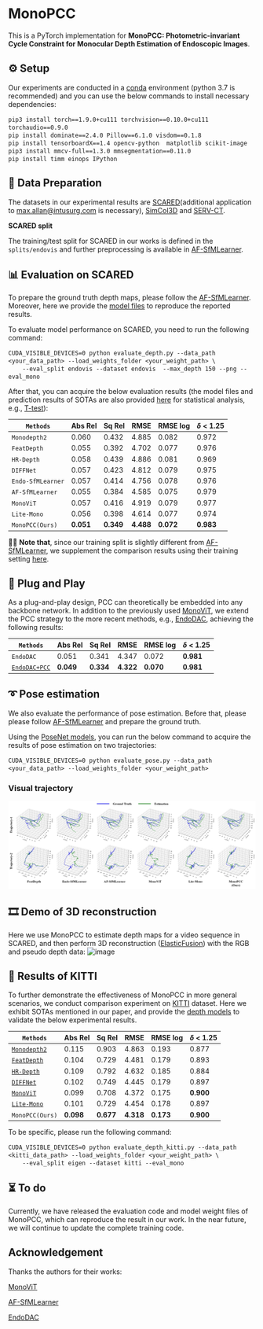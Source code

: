 # MonoPCC

This is a PyTorch implementation for **MonoPCC: Photometric-invariant Cycle Constraint for Monocular Depth Estimation of Endoscopic Images**.

## ⚙️ Setup

Our experiments are conducted in a [conda](https://www.anaconda.com/download) environment (python 3.7 is recommended) and you can use the below commands to install necessary dependencies:
```shell
pip3 install torch==1.9.0+cu111 torchvision==0.10.0+cu111 torchaudio==0.9.0
pip install dominate==2.4.0 Pillow==6.1.0 visdom==0.1.8
pip install tensorboardX==1.4 opencv-python  matplotlib scikit-image
pip3 install mmcv-full==1.3.0 mmsegmentation==0.11.0  
pip install timm einops IPython
```


## 💾 Data Preparation

The datasets in our experimental results are [SCARED](https://endovissub2019-scared.grand-challenge.org)(additional application to max.allan@intusurg.com is necessary), [SimCol3D](https://www.ucl.ac.uk/interventional-surgical-sciences/simcol3d-3d-reconstruction-during-colonoscopy-challenge) and [SERV-CT](https://www.ucl.ac.uk/interventional-surgical-sciences/serv-ct).

**SCARED split**

The training/test split for SCARED in our works is defined in the `splits/endovis` and further preprocessing is available in [AF-SfMLearner](https://github.com/ShuweiShao/AF-SfMLearner).


## 📊 Evaluation on SCARED

To prepare the ground truth depth maps, please follow the [AF-SfMLearner](https://github.com/ShuweiShao/AF-SfMLearner/blob/main/export_gt_depth.py). Moreover, here we provide the [model files](https://drive.google.com/drive/folders/13A9TZDETPgEm3D-c37YsGHn8OZcd-VMh?usp=sharing) to reproduce the reported results.

To evaluate model performance on SCARED, you need to run the following command: 
```shell
CUDA_VISIBLE_DEVICES=0 python evaluate_depth.py --data_path <your_data_path> --load_weights_folder <your_weight_path> \
    --eval_split endovis --dataset endovis  --max_depth 150 --png --eval_mono
```

After that, you can acquire the below evaluation results (the model files and prediction results of SOTAs are also provided [here](https://drive.google.com/drive/folders/1Z75I9xL5BKymm-nMdkKOrJzi3pdT3nde?usp=sharing) for statistical analysis, e.g., [T-test](https://docs.scipy.org/doc/scipy/reference/generated/scipy.stats.ttest_rel.html)): 

| `Methods`          | Abs Rel| Sq Rel| RMSE| RMSE log|  $\delta$ < 1.25  |
|-----------------------|----|----|----|------|--------|
| `Monodepth2`          | 0.060    | 0.432   | 4.885 | 0.082     | 0.972      |
| `FeatDepth`   | 0.055    | 0.392   | 4.702 | 0.077     | 0.976      |
| `HR-Depth`         | 0.058    | 0.439   | 4.886 | 0.081     | 0.969      |
| `DIFFNet`  | 0.057    | 0.423   | 4.812 | 0.079     | 0.975      |
| `Endo-SfMLearner` | 0.057    | 0.414   | 4.756 | 0.078     | 0.976      |
| `AF-SfMLearner`   | 0.055    | 0.384   | 4.585 | 0.075     | 0.979      |
| `MonoViT`        | 0.057    | 0.416   | 4.919 | 0.079     | 0.977      |
| `Lite-Mono`        | 0.056     | 0.398  | 4.614  | 0.077    | 0.974    |
| `MonoPCC(Ours)`         | **0.051** |**0.349**| **4.488**| **0.072**| **0.983**|

📌📌 **Note that**, since our training split is slightly different from [AF-SfMLearner](https://github.com/ShuweiShao/AF-SfMLearner), we supplement the comparison results using their training setting [here](./evaluation_results/AF_training_split/).


## 🔌 Plug and Play

As a plug-and-play design, PCC can theoretically be embedded into any backbone network. In addition to the previously used [MonoViT](https://arxiv.org/abs/2208.03543), we extend the PCC strategy to the more recent methods, e.g., [EndoDAC](https://arxiv.org/abs/2405.08672), achieving the following results:

| `Methods`          | Abs Rel| Sq Rel| RMSE| RMSE log|  $\delta$ < 1.25  |
|-----------------------|----|----|----|------|--------|
| `EndoDAC`         | 0.051    | 0.341   | 4.347 | 0.072     | **0.981**      |
| [`EndoDAC+PCC`](https://drive.google.com/drive/folders/1NDMVER9BBkP0BW-KkNLV9jgXojeFgYXG?usp=sharing)         | **0.049** |**0.334**| **4.322**| **0.070**| **0.981**|


## ➰ Pose estimation

We also evaluate the performance of pose estimation. Before that, please please follow [AF-SfMLearner](https://github.com/ShuweiShao/AF-SfMLearner/blob/main/export_gt_pose.py) and prepare the ground truth. 

Using the [PoseNet models](https://drive.google.com/drive/folders/13A9TZDETPgEm3D-c37YsGHn8OZcd-VMh?usp=sharing), you can run the below command to acquire the results of pose estimation on two trajectories:
```shell
CUDA_VISIBLE_DEVICES=0 python evaluate_pose.py --data_path <your_data_path> --load_weights_folder <your_weight_path> 
```

### Visual trajectory

![image](assets/pose.jpg)

## 🎞️ Demo of 3D reconstruction

Here we use MonoPCC to estimate depth maps for a video sequence in SCARED, and then perform 3D reconstruction ([ElasticFusion](https://github.com/mp3guy/ElasticFusion)) with the RGB and pseudo depth data:
![image](assets/fusion.gif)


## 🚗 Results of KITTI

To further demonstrate the effectiveness of MonoPCC in more general scenarios, we conduct comparison experiment on [KITTI](http://www.cvlibs.net/datasets/kitti/raw_data.php) dataset. Here we exhibit SOTAs mentioned in our paper, and provide the [depth models](https://drive.google.com/drive/folders/1fgYf8q-9vnyrpAsUjsKlSYrWpwW0jpYH?usp=sharing) to validate the below experimental results. 

| `Methods`          | Abs Rel| Sq Rel| RMSE| RMSE log|  $\delta$ < 1.25  |
|-----------------------|----|----|----|------|--------|
| [`Monodepth2`](https://github.com/nianticlabs/monodepth2)          | 0.115 |0.903 |4.863| 0.193 |0.877 |
| [`FeatDepth`](https://github.com/sconlyshootery/FeatDepth)   | 0.104| 0.729| 4.481| 0.179| 0.893|
| [`HR-Depth`](https://github.com/shawLyu/HR-Depth)         | 0.109|  0.792|  4.632|  0.185|  0.884|
| [`DIFFNet`](https://github.com/brandleyzhou/DIFFNet)  | 0.102 |0.749 |4.445 |0.179 |0.897 |
| [`MonoViT`](https://github.com/zxcqlf/monovit)         | 0.099 |0.708 |4.372| 0.175 |**0.900** |
| [`Lite-Mono`](https://github.com/noahzn/Lite-Mono)         | 0.101 |0.729| 4.454| 0.178| 0.897|
| `MonoPCC(Ours)`         | **0.098** |**0.677**| **4.318**| **0.173**| **0.900**|

To be specific, please run the following command:
```shell
CUDA_VISIBLE_DEVICES=0 python evaluate_depth_kitti.py --data_path <kitti_data_path> --load_weights_folder <your_weight_path> \
    --eval_split eigen --dataset kitti --eval_mono
```



## ⏳ To do

Currently, we have released the evaluation code and model weight files of MonoPCC, which can reproduce the result in our work. In the near future, we will continue to update the complete training code. 

## Acknowledgement
Thanks the authors for their works:

[MonoViT](https://github.com/zxcqlf/monovit)

[AF-SfMLearner](https://github.com/ShuweiShao/AF-SfMLearner)

[EndoDAC](https://github.com/BeileiCui/EndoDAC)
